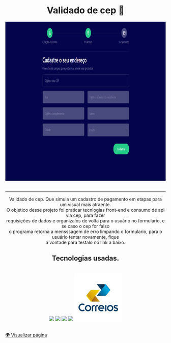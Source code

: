 <h1 align="center">Validado de cep 🚚</h1>

<div align="center">
    <img height="500px" src="icons/vldHome.PNG" />
</div>  <br/> <hr/>

<p align="center">
   Validado de cep. Que simula um cadastro de pagamento em etapas para um visual mais atraente. <br/>
   O objetico desse projeto foi praticar tecnlogias front-end e consumo de api via cep, para fazer <br/>
   requisições de dados e organizalos de volta para o usuário no formulario, e se caso o cep for falso <br/>
   o programa retorna a mensssagem de erro limpando o formulario, para o usuário tentar novamente, fique <br/>
   a vontade para testalo no link a baixo.
</p>

<h2 align="center">Tecnologias usadas.</h2> <br/> 

<div align="center">

 <img width="150px" src="https://cdn.jsdelivr.net/gh/devicons/devicon/icons/html5/html5-original.svg" />
  <img width="150px" src="https://cdn.jsdelivr.net/gh/devicons/devicon/icons/css3/css3-original.svg" />
  <img width="150px" src="https://cdn.jsdelivr.net/gh/devicons/devicon/icons/javascript/javascript-original.svg" />  
  <img width="150px" src="https://cdn.jsdelivr.net/gh/devicons/devicon/icons/bootstrap/bootstrap-original.svg" />
    <img width="150px" src="icons/correios.jpg" />
</div> <br/>

<a target="_blank" href="https://guidev1.github.io/validadoDeCep/">🌍 Visualizar página</a>
